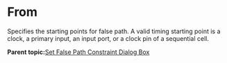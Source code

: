 # From

Specifies the starting points for false path. A valid timing starting point is a clock, a primary input, an input port, or a clock pin of a sequential cell.

**Parent topic:**[Set False Path Constraint Dialog Box](GUID-81C96AB7-B502-4EAD-9786-62B54144D9FD.md)

